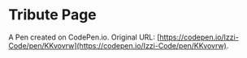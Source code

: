 # Tribute Page

A Pen created on CodePen.io. Original URL: [https://codepen.io/Izzi-Code/pen/KKvovrw](https://codepen.io/Izzi-Code/pen/KKvovrw).

